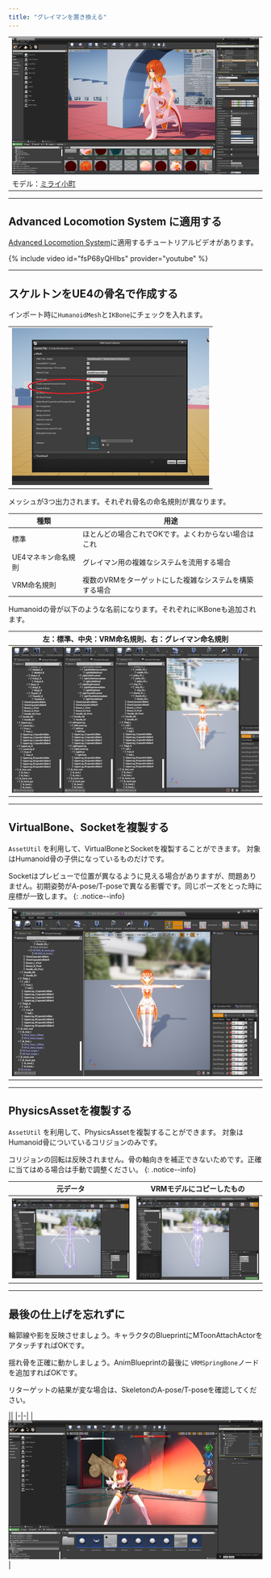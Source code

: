 ```yaml
---
title: "グレイマンを置き換える"
---
```


||
|-|
|[![](./assets/images/small/03a_top.png)](../assets/images/03a_top.png)|
|モデル：[ミライ小町](https://www.bandainamcostudios.com/works/miraikomachi/dlcguideline.html)|

----

## Advanced Locomotion System に適用する

[Advanced Locomotion System](https://www.unrealengine.com/marketplace/en-US/product/advanced-locomotion-system-v1)に適用するチュートリアルビデオがあります。

{% include video id="fsP68yQHIbs" provider="youtube" %}

----
## スケルトンをUE4の骨名で作成する

インポート時に`HumanoidMesh`と`IKBone`にチェックを入れます。

||
|-|
|[![](./assets/images/small/03a_import.png)](../assets/images/03a_import.png)|

メッシュが3つ出力されます。それぞれ骨名の命名規則が異なります。

|種類|用途|
|-|-|
|標準|ほとんどの場合これでOKです。よくわからない場合はこれ|
|UE4マネキン命名規則|グレイマン用の複雑なシステムを流用する場合|
|VRM命名規則|複数のVRMをターゲットにした複雑なシステムを構築する場合|

Humanoidの骨が以下のような名前になります。それぞれにIKBoneも追加されます。

|左：標準、中央：VRM命名規則、右：グレイマン命名規則|
|-|
|[![](./assets/images/small/03a_bone.png)](../assets/images/03a_bone.png)|

----
## VirtualBone、Socketを複製する

`AssetUtil` を利用して、VirtualBoneとSocketを複製することができます。
対象はHumanoid骨の子供になっているものだけです。

Socketはプレビューで位置が異なるように見える場合がありますが、問題ありません。初期姿勢がA-pose/T-poseで異なる影響です。同じポーズをとった時に座標が一致します。
{: .notice--info}


||
|-|
|[![](./assets/images/small/03a_bone2.png)](../assets/images/03a_bone2.png)|

----
## PhysicsAssetを複製する

`AssetUtil` を利用して、PhysicsAssetを複製することができます。
対象はHumanoid骨についているコリジョンのみです。

コリジョンの回転は反映されません。骨の軸向きを補正できないためです。正確に当てはめる場合は手動で調整ください。
{: .notice--info}

|元データ|VRMモデルにコピーしたもの|
|-|-|
|[![](./assets/images/small/03a_bone3.png)](../assets/images/03a_bone3.png)|[![](./assets/images/small/03a_bone4.png)](../assets/images/03a_bone4.png)|


----
## 最後の仕上げを忘れずに

輪郭線や影を反映させましょう。キャラクタのBlueprintにMToonAttachActorをアタッチすればOKです。

揺れ骨を正確に動かしましょう。AnimBlueprintの最後に `VRMSpringBone`ノードを追加すればOKです。

リターゲットの結果が変な場合は、SkeletonのA-pose/T-poseを確認してください。


||
|-|-|
|[![](./assets/images/small/03a_sword.png)](../assets/images/03a_sword.png)|

